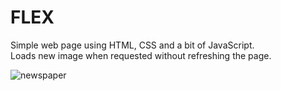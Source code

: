 # FLEX
Simple web page using HTML, CSS and a bit of JavaScript.  
Loads new image when requested without refreshing the page.
  

![newspaper](https://user-images.githubusercontent.com/16053399/181908550-c611475c-ca25-4ae3-8399-9e9348a6d398.png)
